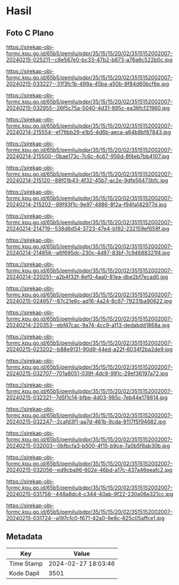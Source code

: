 # Hasil

## Foto C Plano

https://sirekap-obj-formc.kpu.go.id/65b5/pemilu/pdpr/35/15/15/20/02/3515152002007-20240215-025211--c8e567e0-bc33-47b2-b673-a76a6c522b0c.jpg

https://sirekap-obj-formc.kpu.go.id/65b5/pemilu/pdpr/35/15/15/20/02/3515152002007-20240215-033227--31f3fc1b-499a-45ba-a50b-8f84d60bcf6e.jpg

https://sirekap-obj-formc.kpu.go.id/65b5/pemilu/pdpr/35/15/15/20/02/3515152002007-20240215-032955--26f5c75a-5040-4d31-895c-ea36fcf21960.jpg

https://sirekap-obj-formc.kpu.go.id/65b5/pemilu/pdpr/35/15/15/20/02/3515152002007-20240214-215554--ef76bb29-e1b5-4d6b-aeca-a64b8bf87843.jpg

https://sirekap-obj-formc.kpu.go.id/65b5/pemilu/pdpr/35/15/15/20/02/3515152002007-20240214-215500--0bae173c-7c6c-4c67-956d-8f4eb7bb4107.jpg

https://sirekap-obj-formc.kpu.go.id/65b5/pemilu/pdpr/35/15/15/20/02/3515152002007-20240214-215120--88f01b43-4f32-45b7-ac2e-9dfe56473bfc.jpg

https://sirekap-obj-formc.kpu.go.id/65b5/pemilu/pdpr/35/15/15/20/02/3515152002007-20240214-215202--89f93f1c-9e97-4886-8f2a-f94fa142977d.jpg

https://sirekap-obj-formc.kpu.go.id/65b5/pemilu/pdpr/35/15/15/20/02/3515152002007-20240214-214719--538d6d54-3723-47e4-b192-232159ef659f.jpg

https://sirekap-obj-formc.kpu.go.id/65b5/pemilu/pdpr/35/15/15/20/02/3515152002007-20240214-214856--a6f695dc-230c-4d87-83bf-7c94688321f4.jpg

https://sirekap-obj-formc.kpu.go.id/65b5/pemilu/pdpr/35/15/15/20/02/3515152002007-20240214-220251--a2b4f32f-8ef0-4aa0-81ea-dbe2bf7ecad0.jpg

https://sirekap-obj-formc.kpu.go.id/65b5/pemilu/pdpr/35/15/15/20/02/3515152002007-20240215-024957--87c21e6c-ad16-4a24-8c87-79231ba90622.jpg

https://sirekap-obj-formc.kpu.go.id/65b5/pemilu/pdpr/35/15/15/20/02/3515152002007-20240214-220353--ebf47cac-9a74-4cc9-a113-dedabdd1868a.jpg

https://sirekap-obj-formc.kpu.go.id/65b5/pemilu/pdpr/35/15/15/20/02/3515152002007-20240215-023202--b88e9131-90d9-44ed-a22f-6034f2ba2de9.jpg

https://sirekap-obj-formc.kpu.go.id/65b5/pemilu/pdpr/35/15/15/20/02/3515152002007-20240215-032707--701a8051-039f-4dc9-991c-29ef36197a72.jpg

https://sirekap-obj-formc.kpu.go.id/65b5/pemilu/pdpr/35/15/15/20/02/3515152002007-20240215-032321--7d5f1c14-bfbe-4d03-985c-7eb44e178614.jpg

https://sirekap-obj-formc.kpu.go.id/65b5/pemilu/pdpr/35/15/15/20/02/3515152002007-20240215-032247--2cafd3f1-aa7d-461b-9cda-9117f5f94682.jpg

https://sirekap-obj-formc.kpu.go.id/65b5/pemilu/pdpr/35/15/15/20/02/3515152002007-20240215-032003--0bfbcfa3-b500-4f15-b9ce-7a0b5f8ab30b.jpg

https://sirekap-obj-formc.kpu.go.id/65b5/pemilu/pdpr/35/15/15/20/02/3515152002007-20240215-032056--ed9cba96-602e-46bd-a17c-437a46eeafc2.jpg

https://sirekap-obj-formc.kpu.go.id/65b5/pemilu/pdpr/35/15/15/20/02/3515152002007-20240215-031758--448a8dc4-c344-40ab-9f22-230a06e321cc.jpg

https://sirekap-obj-formc.kpu.go.id/65b5/pemilu/pdpr/35/15/15/20/02/3515152002007-20240215-031724--a197cfc0-f671-42a0-9e8c-825c05affce1.jpg


## Metadata

| Key        | Value               |
| ---------- | ------------------- |
| Time Stamp | 2024-02-27 18:03:46 |
| Kode Dapil | 3501                |



